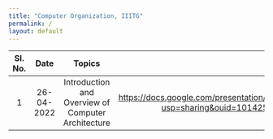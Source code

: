 ```yaml
---
title: "Computer Organization, IIITG"
permalink: /
layout: default
---
```



| Sl. No. | Date    | Topics  | Slides   |
|:---:|:------------:|:-------------------------------------------:|:--------------------------:|
| 1   | 26-04-2022   | Introduction and Overview of Computer Architecture              | https://docs.google.com/presentation/d/1VHXMITVKyQ040kCwMCaVCOU_RfvAXn0a/edit?usp=sharing&ouid=101425926698497533032&rtpof=true&sd=true                        |

